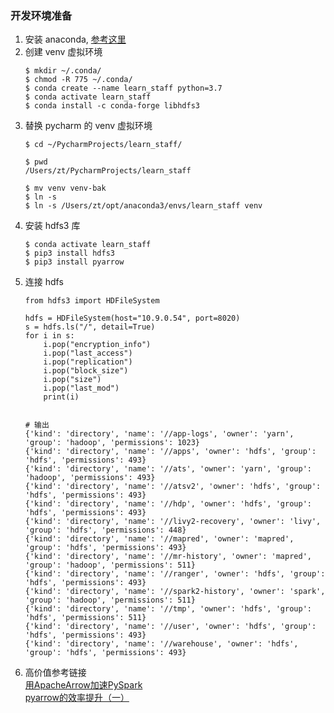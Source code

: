 ### 开发环境准备
1. 安装 anaconda, [参考这里](https://docs.anaconda.com/anaconda/install/mac-os/)
2. 创建 venv 虚拟环境  
   ```shell
   $ mkdir ~/.conda/
   $ chmod -R 775 ~/.conda/ 
   $ conda create --name learn_staff python=3.7
   $ conda activate learn_staff
   $ conda install -c conda-forge libhdfs3
   ```
3. 替换 pycharm 的 venv 虚拟环境
   ```shell
   $ cd ~/PycharmProjects/learn_staff/
   
   $ pwd
   /Users/zt/PycharmProjects/learn_staff
   
   $ mv venv venv-bak
   $ ln -s 
   $ ln -s /Users/zt/opt/anaconda3/envs/learn_staff venv
   ```
4. 安装 hdfs3 库
   ```shell
   $ conda activate learn_staff
   $ pip3 install hdfs3
   $ pip3 install pyarrow
   ```
5. 连接 hdfs
   ```python3
   from hdfs3 import HDFileSystem

   hdfs = HDFileSystem(host="10.9.0.54", port=8020)
   s = hdfs.ls("/", detail=True)
   for i in s:
       i.pop("encryption_info")
       i.pop("last_access")
       i.pop("replication")
       i.pop("block_size")
       i.pop("size")
       i.pop("last_mod")
       print(i)


   # 输出
   {'kind': 'directory', 'name': '//app-logs', 'owner': 'yarn', 'group': 'hadoop', 'permissions': 1023}
   {'kind': 'directory', 'name': '//apps', 'owner': 'hdfs', 'group': 'hdfs', 'permissions': 493}
   {'kind': 'directory', 'name': '//ats', 'owner': 'yarn', 'group': 'hadoop', 'permissions': 493}
   {'kind': 'directory', 'name': '//atsv2', 'owner': 'hdfs', 'group': 'hdfs', 'permissions': 493}
   {'kind': 'directory', 'name': '//hdp', 'owner': 'hdfs', 'group': 'hdfs', 'permissions': 493}
   {'kind': 'directory', 'name': '//livy2-recovery', 'owner': 'livy', 'group': 'hdfs', 'permissions': 448}
   {'kind': 'directory', 'name': '//mapred', 'owner': 'mapred', 'group': 'hdfs', 'permissions': 493}
   {'kind': 'directory', 'name': '//mr-history', 'owner': 'mapred', 'group': 'hadoop', 'permissions': 511}
   {'kind': 'directory', 'name': '//ranger', 'owner': 'hdfs', 'group': 'hdfs', 'permissions': 493}
   {'kind': 'directory', 'name': '//spark2-history', 'owner': 'spark', 'group': 'hadoop', 'permissions': 511}
   {'kind': 'directory', 'name': '//tmp', 'owner': 'hdfs', 'group': 'hdfs', 'permissions': 511}
   {'kind': 'directory', 'name': '//user', 'owner': 'hdfs', 'group': 'hdfs', 'permissions': 493}
   {'kind': 'directory', 'name': '//warehouse', 'owner': 'hdfs', 'group': 'hdfs', 'permissions': 493}
   ```
6. 高价值参考链接  
   [用ApacheArrow加速PySpark](https://www.codercto.com/a/68911.html)   
   [pyarrow的效率提升（一）](https://zhuanlan.zhihu.com/p/117254592)  
